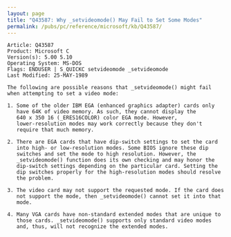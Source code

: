 ```yaml
---
layout: page
title: "Q43587: Why _setvideomode() May Fail to Set Some Modes"
permalink: /pubs/pc/reference/microsoft/kb/Q43587/
---
```


	Article: Q43587
	Product: Microsoft C
	Version(s): 5.00 5.10
	Operating System: MS-DOS
	Flags: ENDUSER | S_QUICKC setvideomode _setvideomode
	Last Modified: 25-MAY-1989
	
	The following are possible reasons that _setvideomode() might fail
	when attempting to set a video mode:
	
	1. Some of the older IBM EGA (enhanced graphics adapter) cards only
	   have 64K of video memory. As such, they cannot display the
	   640 x 350 16 (_ERES16COLOR) color EGA mode. However,
	   lower-resolution modes may work correctly because they don't
	   require that much memory.
	
	2. There are EGA cards that have dip-switch settings to set the card
	   into high- or low-resolution modes. Some BIOS ignore these dip
	   switches and set the mode to high resolution. However, the
	   _setvideomode() function does its own checking and may honor the
	   dip-switch settings depending on the particular card. Setting the
	   dip switches properly for the high-resolution modes should resolve
	   the problem.
	
	3. The video card may not support the requested mode. If the card does
	   not support the mode, then _setvideomode() cannot set it into that
	   mode.
	
	4. Many VGA cards have non-standard extended modes that are unique to
	   those cards. _setvideomode() supports only standard video modes
	   and, thus, will not recognize the extended modes.
